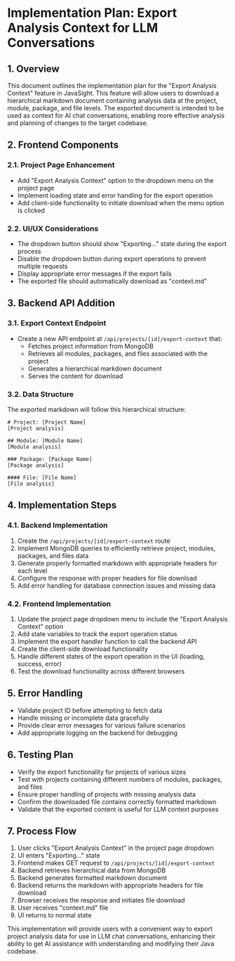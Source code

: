 # Implementation Plan: Export Analysis Context for LLM Conversations

## 1. Overview

This document outlines the implementation plan for the "Export Analysis Context" feature in JavaSight. This feature will allow users to download a hierarchical markdown document containing analysis data at the project, module, package, and file levels. The exported document is intended to be used as context for AI chat conversations, enabling more effective analysis and planning of changes to the target codebase.

## 2. Frontend Components

### 2.1. Project Page Enhancement

- Add "Export Analysis Context" option to the dropdown menu on the project page
- Implement loading state and error handling for the export operation
- Add client-side functionality to initiate download when the menu option is clicked

### 2.2. UI/UX Considerations

- The dropdown button should show "Exporting..." state during the export process
- Disable the dropdown button during export operations to prevent multiple requests
- Display appropriate error messages if the export fails
- The exported file should automatically download as "context.md"

## 3. Backend API Addition

### 3.1. Export Context Endpoint

- Create a new API endpoint at `/api/projects/[id]/export-context` that:
  - Fetches project information from MongoDB
  - Retrieves all modules, packages, and files associated with the project
  - Generates a hierarchical markdown document
  - Serves the content for download

### 3.2. Data Structure

The exported markdown will follow this hierarchical structure:
```
# Project: [Project Name]
[Project analysis]

## Module: [Module Name]
[Module analysis]

### Package: [Package Name]
[Package analysis]

#### File: [File Name]
[File analysis]
```

## 4. Implementation Steps

### 4.1. Backend Implementation

1. Create the `/api/projects/[id]/export-context` route
2. Implement MongoDB queries to efficiently retrieve project, modules, packages, and files data
3. Generate properly formatted markdown with appropriate headers for each level
4. Configure the response with proper headers for file download
5. Add error handling for database connection issues and missing data

### 4.2. Frontend Implementation

1. Update the project page dropdown menu to include the "Export Analysis Context" option
2. Add state variables to track the export operation status
3. Implement the export handler function to call the backend API
4. Create the client-side download functionality
5. Handle different states of the export operation in the UI (loading, success, error)
6. Test the download functionality across different browsers

## 5. Error Handling

- Validate project ID before attempting to fetch data
- Handle missing or incomplete data gracefully
- Provide clear error messages for various failure scenarios
- Add appropriate logging on the backend for debugging

## 6. Testing Plan

- Verify the export functionality for projects of various sizes
- Test with projects containing different numbers of modules, packages, and files
- Ensure proper handling of projects with missing analysis data
- Confirm the downloaded file contains correctly formatted markdown
- Validate that the exported content is useful for LLM context purposes

## 7. Process Flow

1. User clicks "Export Analysis Context" in the project page dropdown
2. UI enters "Exporting..." state
3. Frontend makes GET request to `/api/projects/[id]/export-context`
4. Backend retrieves hierarchical data from MongoDB
5. Backend generates formatted markdown document
6. Backend returns the markdown with appropriate headers for file download
7. Browser receives the response and initiates file download
8. User receives "context.md" file
9. UI returns to normal state

This implementation will provide users with a convenient way to export project analysis data for use in LLM chat conversations, enhancing their ability to get AI assistance with understanding and modifying their Java codebase.